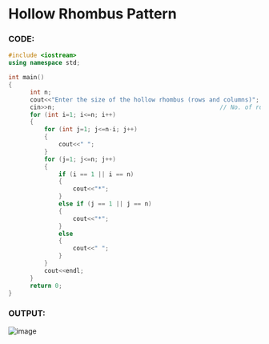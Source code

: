 # Hollow Rhombus Pattern

### CODE:

``` cpp
#include <iostream>
using namespace std;

int main()
{
      int n;
      cout<<"Enter the size of the hollow rhombus (rows and columns)";
      cin>>n;                                              // No. of rows or columns or rhombus of size n
      for (int i=1; i<=n; i++)
      {   
          for (int j=1; j<=n-i; j++)
          {
              cout<<" ";
          }
          for (j=1; j<=n; j++)
          {
              if (i == 1 || i == n)
              {
                  cout<<"*";
              }
              else if (j == 1 || j == n)
              {
                  cout<<"*";
              }
              else
              { 
                  cout<<" ";
              }
          }
          cout<<endl;
      }
      return 0;
}
```
### OUTPUT:
![image](https://user-images.githubusercontent.com/89743157/136667434-c6476f7d-cb84-4e8f-913a-5a6b19150faf.png)
